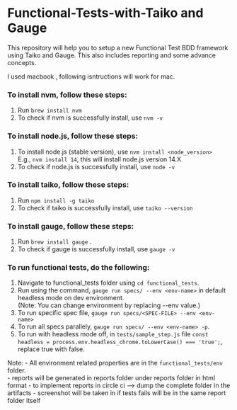# Functional-Tests-with-Taiko and Gauge
This repository will help you to setup a new Functional Test BDD framework using Taiko and Gauge. This also includes reporting and some advance concepts.

I used macbook , following isntructions will work for mac.



### To install nvm, follow these steps: ###
1. Run `brew install nvm` <br> 
2. To check if nvm is successfully install, use `nvm -v`<br>
### To install node.js, follow these steps: ###
1. To install node.js (stable version), use `nvm install <node_version>` <br>
E.g., `nvm install 14`, this will install node.js version 14.X <br>
2. To check if node.js is successfully install, use `node -v`<br>
### To install taiko, follow these steps: ###
1. Run `npm install -g taiko`<br>
2. To check if taiko is successfully install, use `taiko --version` <br>
### To install gauge, follow these steps: ###
1. Run `brew install gauge` .<br> 
2. To check if gauge is successfully install, use `gauge -v` <br>
### To run functional tests, do the following: ###
1. Navigate to functional_tests folder using `cd functional_tests`. <br>
2. Run using the command, `gauge run specs/ --env <env-name>` in default headless mode on dev environment.<br>
(Note: You can change environment by replacing --env value.)<br>
4. To run specific spec file, `gauge run specs/<SPEC-FILE> --env <env-name>`<br>
5. To run all specs parallely, `gauge run specs/ --env <env-name> -p`.<br>
6. To run with headless mode off, in `tests/sample_step.js` file `const headless = process.env.headless_chrome.toLowerCase() === 'true';`, replace true with false.<br>

Note: 
    - All environment related properties are in the `functional_tests/env` folder.<br>
    - reports will be generated in reports folder under reports folder in html format
    - to implement reports in circle ci --> dump the complete folder in the artifacts
    - screenshot will be taken in if tests fails will be in the same report folder itself
